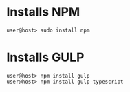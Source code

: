 # Installs NPM
```
user@host> sudo install npm
```

# Installs GULP
```
user@host> npm install gulp
user@host> npm install gulp-typescript
```
